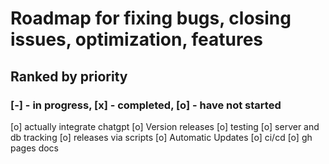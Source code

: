 # Roadmap for fixing bugs, closing issues, optimization, features

## Ranked by priority

### [-] - in progress, [x] - completed, [o] - have not started

[o] actually integrate chatgpt
[o] Version releases
[o] testing
[o] server and db tracking
[o] releases via scripts
[o] Automatic Updates
[o] ci/cd
[o] gh pages docs
